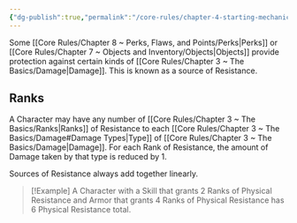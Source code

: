 ```yaml
---
{"dg-publish":true,"permalink":"/core-rules/chapter-4-starting-mechanics/resistances/"}
---
```


Some [[Core Rules/Chapter 8 ~ Perks, Flaws, and Points/Perks\|Perks]] or [[Core Rules/Chapter 7 ~ Objects and Inventory/Objects\|Objects]] provide protection against certain kinds of [[Core Rules/Chapter 3 ~ The Basics/Damage\|Damage]]. This is known as a source of Resistance.
## Ranks
A Character may have any number of [[Core Rules/Chapter 3 ~ The Basics/Ranks\|Ranks]] of Resistance to each [[Core Rules/Chapter 3 ~ The Basics/Damage#Damage Types\|Type]] of [[Core Rules/Chapter 3 ~ The Basics/Damage\|Damage]].
For each Rank of Resistance, the amount of Damage taken by that type is reduced by 1.

Sources of Resistance always add together linearly.

>[!Example]
>A Character with a Skill that grants 2 Ranks of Physical Resistance and Armor that grants 4 Ranks of Physical Resistance has 6 Physical Resistance total.